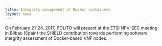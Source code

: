 ```yaml
---
title: Integrity management of Docker containers
layout: news
---
```


On February 21-24, 2017, POLITO will present at the ETSI NFV-SEC meeting in
Bilbao (Spain) the SHIELD contribution towards performing software integrity
assessment of Docker-based VNF nodes.

